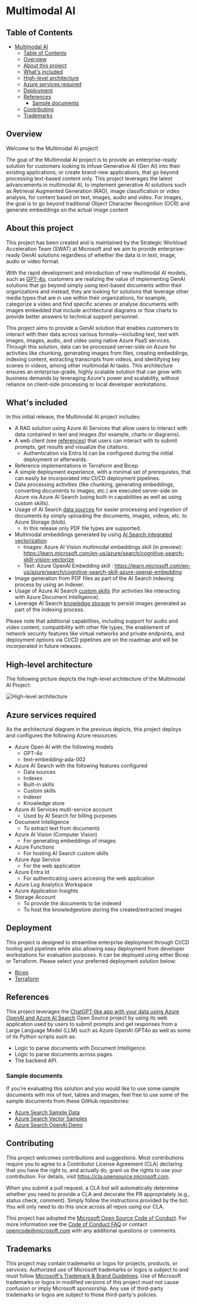 # Multimodal AI

## Table of Contents

- [Multimodal AI](#multimodal-ai)
  - [Table of Contents](#table-of-contents)
  - [Overview](#overview)
  - [About this project](#about-this-project)
  - [What's included](#whats-included)
  - [High-level architecture](#high-level-architecture)
  - [Azure services required](#azure-services-required)
  - [Deployment](#deployment)
  - [References](#references)
    - [Sample documents](#sample-documents)
  - [Contributing](#contributing)
  - [Trademarks](#trademarks)

## Overview

Welcome to the Multimodal AI project!

The goal of the Multimodal AI project is to provide an enterprise-ready solution for customers looking to infuse Generative AI (Gen AI) into their existing applications, or create brand-new applications, that go beyond processing text-based content only. This project leverages the latest advancements in multimodal AI, to implement generative AI solutions such as Retrieval Augmented Generation (RAG), image classification or video analysis, for content based on text, images, audio and video. For images, the goal is to go beyond traditional Object Character Recognition (OCR) and generate embeddings on the actual image content

## About this project

This project has been created and is maintained by the Strategic Workload Acceleration Team (SWAT) at Microsoft and we aim to provide enterprise-ready GenAI solutions regardless of whether the data is in text, image, audio or video format.

With the rapid development and introduction of new multimodal AI models, such as [GPT-4o](https://openai.com/index/hello-gpt-4o/), customers are realizing the value of implementing GenAI solutions that go beyond simply using text-based documents within their organizations and instead, they are looking for solutions that leverage other media types that are in use within their organizations, for example, categorize a video and find specific scenes or analyse documents with images embedded that include architectural diagrams or flow charts to provide better answers to technical support personnel.

This project aims to provide a GenAI solution that enables customers to interact with their data across various formats—including text, text with images, images, audio, and video using native Azure PaaS services. Through this solution, data can be processed server-side on Azure for activities like chunking, generating images from files, creating embeddings, indexing content, extracting transcripts from videos, and identifying key scenes in videos, among other multimodal AI tasks. This architecture ensures an enterprise-grade, highly scalable solution that can grow with business demands by leveraging Azure's power and scalability, without reliance on client-side processing or local developer workstations.

## What's included
In this initial release, the Multimodal AI project includes:

- A RAG solution using Azure AI Services that allow users to interact with data contained in text and images (for example, charts or diagrams).
- A web client (see [references](#references)) that users can interact with to submit prompts, get results and visualize the citations.
   - Authentication via Entra Id can be configured during the initial deployment or afterwards.
- Reference implementations in Terraform and Bicep.
- A simple deployment experience, with a minimal set of prerequistes, that can easily be incorporated into CI/CD deployment pipelines.
- Data processing activities (like chunking, generating embeddings, converting documents to images, etc.) are executed server-side on Azure via Azure AI Search (using built-in capabilities as well as using custom skills).
- Usage of AI Search [data sources](https://learn.microsoft.com/en-us/AZURE/search/search-data-sources-gallery) for easier processing and ingestion of documents by simply uploading the documents, images, videos, etc. to Azure Storage (blob).
   - In this release only PDF file types are supported.
- Multimodal embeddings generated by using [AI Search integrated vectorization](https://learn.microsoft.com/en-us/azure/search/vector-search-integrated-vectorization):
   - Images: Azure AI Vision multimodal embeddings skill (in preview): https://learn.microsoft.com/en-us/azure/search/cognitive-search-skill-vision-vectorize
   - Text: Azure OpenAI Embedding skill : https://learn.microsoft.com/en-us/azure/search/cognitive-search-skill-azure-openai-embedding
- Image generation from PDF files as part of the AI Search indexing process by using an Indexer.
- Usage of Azure AI Search [custom skills](https://learn.microsoft.com/en-us/azure/search/cognitive-search-custom-skill-interface) (for activities like interacting with Azure Document Intelligence).
- Leverage AI Search [knowledge storage](https://learn.microsoft.com/en-us/azure/search/knowledge-store-concept-intro) to persist images generated as part of the indexing process.

Please note that additional capabilities, including support for audio and video content, compatibility with other file types, the enablement of network security features like virtual networks and private endpoints, and deployment options via CI/CD pipelines are on the roadmap and will be incorporated in future releases.

## High-level architecture

The following picture depicts the high-level architecture of the Multimodal AI Project:

![High-level architecture](docs/images/high-level-architecture.png)

## Azure services required

As the architectural diagram in the previous depicts, this project deploys and configures the following Azure resources:

- Azure Open AI with the following models
   - GPT-4o
   - text-embedding-ada-002
- Azure AI Search with the following features configured
   - Data sources
   - Indexes
   - Built-in skills
   - Custom skills
   - Indexer
   - Knowledge store
- Azure AI Services multi-service account
   - Used by AI Search for billing purposes
- Document Intelligence
   - To extract text from documents
- Azure AI Vision (Computer Vision)
   - For generating embeddings of images
- Azure Functions
   - For hosting AI Search custom skills
- Azure App Service
   - For the web application
- Azure Entra Id
   - For authenticating users accesing the web application
- Azure Log Analytics Workspace
- Azure Application Insights
- Storage Account
   - To provide the documents to be indexed
   - To host the knowledgestore storing the created/extracted images

## Deployment

This project is designed to streamline enterprise deployment through CI/CD tooling and pipelines while also allowing easy deployment from developer workstations for evaluation purposes. It can be deployed using either Bicep or Terraform. Please select your preferred deployment solution below:

- [Bicep](/deployment/bicep/readme.md)
- [Terraform](/deployment/terraform/)

## References

This project leverages the [ChatGPT-like app with your data using Azure OpenAI and Azure AI Search](https://github.com/Azure-Samples/azure-search-openai-demo) Open Source project by using its web application used by users to submit prompts and get responses from a Large Language Model (LLM) such as Azure OpenAI GPT4o as well as  some of its Python scripts such as: 

- Logic to parse documents with Document Intelligence.
- Logic to parse documents across pages.
- The backend API.

### Sample documents

If you're evaluating this solution and you would like to use some sample documents with mix of text, tables and images, feel free to use some of the sample documents from these GitHub repositories:

- [Azure Search Sample Data](https://github.com/Azure-Samples/azure-search-sample-data)
- [Azure Search Vector Samples](https://github.com/Azure/azure-search-vector-samples)
- [Azure Search OpenAI Demo](https://github.com/Azure-Samples/azure-search-openai-demo)

## Contributing

This project welcomes contributions and suggestions.  Most contributions require you to agree to a
Contributor License Agreement (CLA) declaring that you have the right to, and actually do, grant us
the rights to use your contribution. For details, visit https://cla.opensource.microsoft.com.

When you submit a pull request, a CLA bot will automatically determine whether you need to provide
a CLA and decorate the PR appropriately (e.g., status check, comment). Simply follow the instructions
provided by the bot. You will only need to do this once across all repos using our CLA.

This project has adopted the [Microsoft Open Source Code of Conduct](https://opensource.microsoft.com/codeofconduct/).
For more information see the [Code of Conduct FAQ](https://opensource.microsoft.com/codeofconduct/faq/) or
contact [opencode@microsoft.com](mailto:opencode@microsoft.com) with any additional questions or comments.

## Trademarks

This project may contain trademarks or logos for projects, products, or services. Authorized use of Microsoft 
trademarks or logos is subject to and must follow 
[Microsoft's Trademark & Brand Guidelines](https://www.microsoft.com/en-us/legal/intellectualproperty/trademarks/usage/general).
Use of Microsoft trademarks or logos in modified versions of this project must not cause confusion or imply Microsoft sponsorship.
Any use of third-party trademarks or logos are subject to those third-party's policies.
